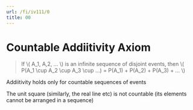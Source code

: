 ```yaml
---
url: /fi/iv111/0
title: 00
---
```


# Countable Addiitivity Axiom

> If \\( A_1, A,2, ... \\) is an infinite sequence of disjoint events, then \\( P(A_1 \cup A_2 \cup A_3 \cup ...) = P(A_1) + P(A_2) + P(A_3) + ... \\)


Addiitivity holds only for countable sequences of events

The unit square (similarly, the real line etc) is not countable (its elements cannot be arranged in a sequence)








